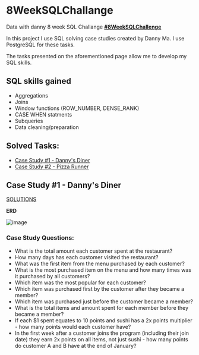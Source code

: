 # 8WeekSQLChallange
Data with danny 8 week SQL Challange
<b>[#8WeekSQLChallenge](https://8weeksqlchallenge.com/ )</b>


In this project I use SQL solving case studies created by Danny Ma. 
I use PostgreSQL for these tasks.

The tasks presented on the aforementioned page allow me to develop my SQL skills.

## SQL skills gained
- Aggregations
- Joins
- Window functions (ROW_NUMBER, DENSE_RANK)
- CASE WHEN statments
- Subqueries
- Data cleaning/preparation

## Solved Tasks: 
- [Case Study #1 - Danny's Diner](https://github.com/kostekmmz/8weeksqlchallange/tree/main/Case%20Study%20%231-%20Danny's%20Diner)
- [Case Study #2 - Pizza Runner](https://github.com/kostekmmz/8weeksqlchallange/blob/main/Case%20Study%20%232%20Pizza%20Runner/Solving.md)

## Case Study #1 - Danny's Diner
[SOLUTIONS](https://github.com/kostekmmz/8weeksqlchallange/tree/main/Case%20Study%20%231-%20Danny's%20Diner)


<b>ERD</b> 

![image](https://github.com/kostekmmz/8weeksqlchallange/assets/148641524/94a98d04-c3a6-4ac8-95ac-95ef1e579b39)

### Case Study Questions:
* What is the total amount each customer spent at the restaurant?
* How many days has each customer visited the restaurant?
* What was the first item from the menu purchased by each customer?
* What is the most purchased item on the menu and how many times was it purchased by all customers?
* Which item was the most popular for each customer?
* Which item was purchased first by the customer after they became a member?
* Which item was purchased just before the customer became a member?
* What is the total items and amount spent for each member before they became a member?
* If each $1 spent equates to 10 points and sushi has a 2x points multiplier - how many points would each customer have?
* In the first week after a customer joins the program (including their join date) they earn 2x points on all items, not just sushi - how many points do customer A and B have at the end of January?
